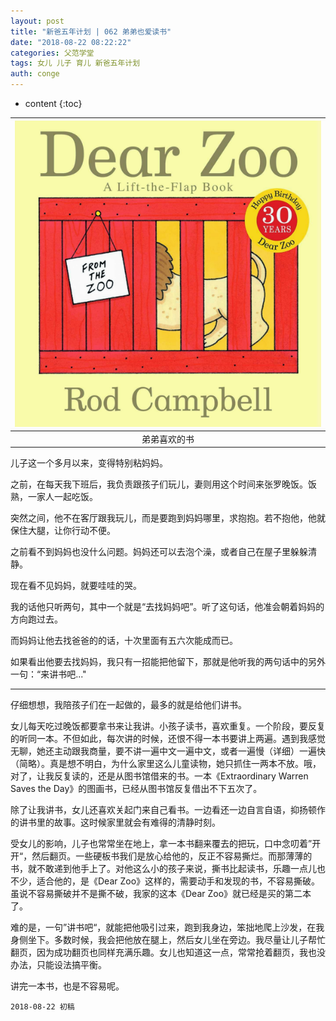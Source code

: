 ```yaml
---
layout: post
title: "新爸五年计划 | 062 弟弟也爱读书"
date: "2018-08-22 08:22:22"
categories: 父范学堂
tags: 女儿 儿子 育儿 新爸五年计划
auth: conge
---
```

* content
{:toc}

|![弟弟喜欢的书](/assets/images/父范学堂/118382-54e1d596b0083313.png)|
|:----:|
|弟弟喜欢的书|

儿子这一个多月以来，变得特别粘妈妈。

之前，在每天我下班后，我负责跟孩子们玩儿，妻则用这个时间来张罗晚饭。饭熟，一家人一起吃饭。

突然之间，他不在客厅跟我玩儿，而是要跑到妈妈哪里，求抱抱。若不抱他，他就保住大腿，让你行动不便。

之前看不到妈妈也没什么问题。妈妈还可以去泡个澡，或者自己在屋子里躲躲清静。

现在看不见妈妈，就要哇哇的哭。

我的话他只听两句，其中一个就是“去找妈妈吧”。听了这句话，他准会朝着妈妈的方向跑过去。

而妈妈让他去找爸爸的的话，十次里面有五六次能成而已。

如果看出他要去找妈妈，我只有一招能把他留下，那就是他听我的两句话中的另外一句：“来讲书吧..."





-----

仔细想想，我陪孩子们在一起做的，最多的就是给他们讲书。

女儿每天吃过晚饭都要拿书来让我讲。小孩子读书，喜欢重复。一个阶段，要反复的听同一本。不但如此，每次讲的时候，还恨不得一本书要讲上两遍。遇到我感觉无聊，她还主动跟我商量，要不讲一遍中文一遍中文，或者一遍慢（详细）一遍快（简略）。真是想不明白，为什么家里这么儿童读物，她只抓住一两本不放。哦，对了，让我反复读的，还是从图书馆借来的书。一本《Extraordinary Warren Saves the Day》的图画书，已经从图书馆反复借出不下五次了。

除了让我讲书，女儿还喜欢关起门来自己看书。一边看还一边自言自语，抑扬顿作的讲书里的故事。这时候家里就会有难得的清静时刻。

受女儿的影响，儿子也常常坐在地上，拿一本书翻来覆去的把玩，口中念叨着”开开“，然后翻页。一些硬板书我们是放心给他的，反正不容易撕烂。而那薄薄的书，就不敢递到他手上了。对他这么小的孩子来说，撕书比起读书，乐趣一点儿也不少，适合他的，是《Dear Zoo》这样的，需要动手和发现的书，不容易撕破。虽说不容易撕破并不是撕不破，我家的这本《Dear Zoo》就已经是买的第二本了。

难的是，一句”讲书吧“，就能把他吸引过来，跑到我身边，笨拙地爬上沙发，在我身侧坐下。多数时候，我会把他放在腿上，然后女儿坐在旁边。我尽量让儿子帮忙翻页，因为成功翻页也同样充满乐趣。女儿也知道这一点，常常抢着翻页，我也没办法，只能设法搞平衡。

讲完一本书，也是不容易呢。

```
2018-08-22 初稿
```
